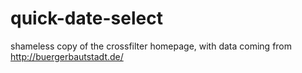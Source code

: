 quick-date-select
=================

shameless copy of the crossfilter homepage, with data coming from http://buergerbautstadt.de/
